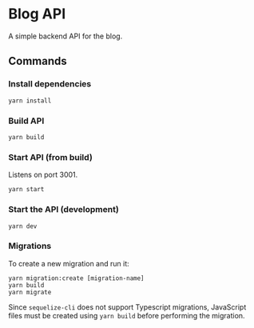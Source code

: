 # Blog API

A simple backend API for the blog.

## Commands

### Install dependencies

```
yarn install
```

### Build API

```
yarn build
```

### Start API (from build)

Listens on port 3001.

```
yarn start
```

### Start the API (development)

```
yarn dev
```

### Migrations

To create a new migration and run it:

```
yarn migration:create [migration-name]
yarn build
yarn migrate
```

Since `sequelize-cli` does not support Typescript migrations, JavaScript files must be created using `yarn build` before performing the migration.
